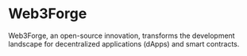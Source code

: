 # Web3Forge
Web3Forge, an open-source innovation, transforms the development landscape for decentralized applications (dApps) and smart contracts.
